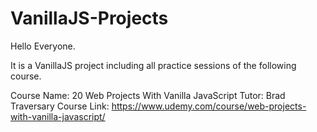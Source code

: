 # VanillaJS-Projects

Hello Everyone.

It is a VanillaJS project including all practice sessions of the following course.

Course Name: 20 Web Projects With Vanilla JavaScript
Tutor: Brad Traversary
Course Link: https://www.udemy.com/course/web-projects-with-vanilla-javascript/
